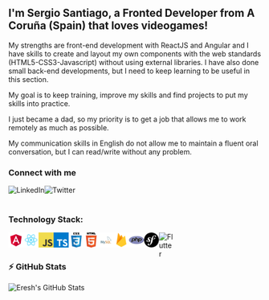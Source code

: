 ## I'm Sergio Santiago, a Fronted Developer from A Coruña (Spain) that loves videogames!

My strengths are front-end development with ReactJS and Angular and I have skills to create and layout my own components with the web standards (HTML5-CSS3-Javascript) without using external libraries. I have also done small back-end developments, but I need to keep learning to be useful in this section.

My goal is to keep training, improve my skills and find projects to put my skills into practice.

I just became a dad, so my priority is to get a job that allows me to work remotely as much as possible.

My communication skills in English do not allow me to maintain a fluent oral conversation, but I can read/write without any problem. 

### Connect with me 

[<img align="left" alt="LinkedIn" src="https://img.shields.io/badge/linkedin-%230077B5.svg?&style=for-the-badge&logo=linkedin&logoColor=white" />][linkedin]
[<img align="left" alt="Twitter" src="https://img.shields.io/badge/twitter-%231DA1F2.svg?&style=for-the-badge&logo=twitter&logoColor=white" />][twitter]

<br />
<br />

### Technology Stack:

<img align="left" alt="Angular" width="30px" src="https://raw.githubusercontent.com/github/explore/80688e429a7d4ef2fca1e82350fe8e3517d3494d/topics/angular/angular.png" />
<img align="left" alt="React" width="30px" src="https://raw.githubusercontent.com/github/explore/80688e429a7d4ef2fca1e82350fe8e3517d3494d/topics/react/react.png" />
<img align="left" alt="JavaScript" width="30px" src="https://raw.githubusercontent.com/github/explore/80688e429a7d4ef2fca1e82350fe8e3517d3494d/topics/javascript/javascript.png" />
<img align="left" alt="Typescript" width="30px" src="https://raw.githubusercontent.com/github/explore/80688e429a7d4ef2fca1e82350fe8e3517d3494d/topics/typescript/typescript.png" />
<img align="left" alt="CSS" width="30px" src="https://raw.githubusercontent.com/github/explore/80688e429a7d4ef2fca1e82350fe8e3517d3494d/topics/css/css.png" />
<img align="left" alt="HTML" width="30px" src="https://raw.githubusercontent.com/github/explore/80688e429a7d4ef2fca1e82350fe8e3517d3494d/topics/html/html.png" />
<img align="left" alt="MySQL" width="30px" src="https://raw.githubusercontent.com/github/explore/80688e429a7d4ef2fca1e82350fe8e3517d3494d/topics/mysql/mysql.png" />
<img align="left" alt="Firebase" width="30px" src="https://raw.githubusercontent.com/github/explore/80688e429a7d4ef2fca1e82350fe8e3517d3494d/topics/firebase/firebase.png" />
<img align="left" alt="PHP" width="30px" src="https://raw.githubusercontent.com/github/explore/ccc16358ac4530c6a69b1b80c7223cd2744dea83/topics/php/php.png" />
<img align="left" alt="Symfony" width="30px" src="https://raw.githubusercontent.com/github/explore/d0c5a5e31e1776ad62379ef5f6b703bcf107d3a3/topics/symfony/symfony.png" /><img align="left" alt="Flutter" width="30px" src="https://media-exp1.licdn.com/dms/image/C4E0BAQHvLVhwV-YgGA/company-logo_200_200/0?e=2159024400&v=beta&t=GW4TEt4KUUpG_U7cVuCLIwFfw_ge5DrBmYczuciU844" />

<br />
<br />


### :zap: GitHub Stats

  <img align="left" alt="Eresh's GitHub Stats" src="https://github-readme-stats.ereshzealous.vercel.app/api?username=jenitto&show_icons=true&hide_border=true" />


[linkedin]: https://www.linkedin.com/in/sergio-santiago-perez/
[twitter]:https://twitter.com/ssantiagoperez
